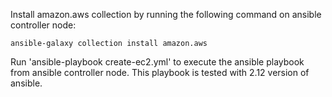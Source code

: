 Install amazon.aws collection by running the following command on ansible controller node:

```
ansible-galaxy collection install amazon.aws
```

Run 'ansible-playbook create-ec2.yml' to execute the ansible playbook from ansible controller node. This playbook is tested with 2.12 version of ansible.

